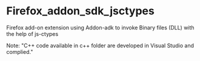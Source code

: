 # Firefox_addon_sdk_jsctypes
Firefox add-on extension using Addon-adk to invoke Binary files (DLL) with the help of js-ctypes

Note: "C++ code available in c++ folder are developed in Visual Studio and complied."
